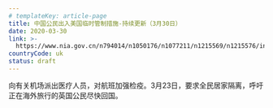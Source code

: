 ```yaml
---
# templateKey: article-page
title: 中国公民出入美国临时管制措施-持续更新（3月30日）
date: 2020-03-30
link: >-
  https://www.nia.gov.cn/n794014/n1050176/n1077211/n1215569/n1215576/index.html
countryCode: uk
status: draft
---
```

向有关机场派出医疗人员，对航班加强检疫。3月23日，要求全民居家隔离，呼吁正在海外旅行的英国公民尽快回国。 
